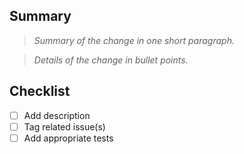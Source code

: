 ## Summary

> _Summary of the change in one short paragraph._

> _Details of the change in bullet points._

## Checklist

- [ ] Add description
- [ ] Tag related issue(s)
- [ ] Add appropriate tests
